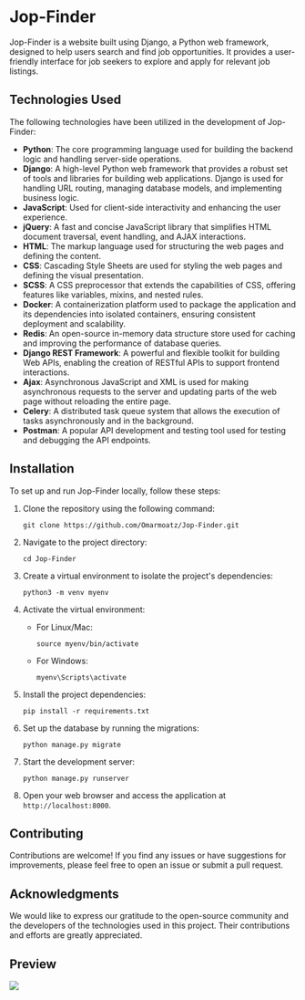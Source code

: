 # Jop-Finder

Jop-Finder is a website built using Django, a Python web framework, designed to help users search and find job opportunities. It provides a user-friendly interface for job seekers to explore and apply for relevant job listings.

## Technologies Used

The following technologies have been utilized in the development of Jop-Finder:

- **Python**: The core programming language used for building the backend logic and handling server-side operations.
- **Django**: A high-level Python web framework that provides a robust set of tools and libraries for building web applications. Django is used for handling URL routing, managing database models, and implementing business logic.
- **JavaScript**: Used for client-side interactivity and enhancing the user experience.
- **jQuery**: A fast and concise JavaScript library that simplifies HTML document traversal, event handling, and AJAX interactions.
- **HTML**: The markup language used for structuring the web pages and defining the content.
- **CSS**: Cascading Style Sheets are used for styling the web pages and defining the visual presentation.
- **SCSS**: A CSS preprocessor that extends the capabilities of CSS, offering features like variables, mixins, and nested rules.
- **Docker**: A containerization platform used to package the application and its dependencies into isolated containers, ensuring consistent deployment and scalability.
- **Redis**: An open-source in-memory data structure store used for caching and improving the performance of database queries.
- **Django REST Framework**: A powerful and flexible toolkit for building Web APIs, enabling the creation of RESTful APIs to support frontend interactions.
- **Ajax**: Asynchronous JavaScript and XML is used for making asynchronous requests to the server and updating parts of the web page without reloading the entire page.
- **Celery**: A distributed task queue system that allows the execution of tasks asynchronously and in the background.
- **Postman**: A popular API development and testing tool used for testing and debugging the API endpoints.

## Installation

To set up and run Jop-Finder locally, follow these steps:

1. Clone the repository using the following command:

   ```
   git clone https://github.com/Omarmoatz/Jop-Finder.git
   ```

2. Navigate to the project directory:

   ```
   cd Jop-Finder
   ```

3. Create a virtual environment to isolate the project's dependencies:

   ```
   python3 -m venv myenv
   ```

4. Activate the virtual environment:

   - For Linux/Mac:

     ```
     source myenv/bin/activate
     ```

   - For Windows:

     ```
     myenv\Scripts\activate
     ```

5. Install the project dependencies:

   ```
   pip install -r requirements.txt
   ```

6. Set up the database by running the migrations:

   ```
   python manage.py migrate
   ```

7. Start the development server:

   ```
   python manage.py runserver
   ```

8. Open your web browser and access the application at `http://localhost:8000`.

## Contributing

Contributions are welcome! If you find any issues or have suggestions for improvements, please feel free to open an issue or submit a pull request.


## Acknowledgments

We would like to express our gratitude to the open-source community and the developers of the technologies used in this project. Their contributions and efforts are greatly appreciated.

## Preview

![](screencapture.png)
